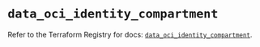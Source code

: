 # `data_oci_identity_compartment`

Refer to the Terraform Registry for docs: [`data_oci_identity_compartment`](https://registry.terraform.io/providers/oracle/oci/6.18.0/docs/data-sources/identity_compartment).
